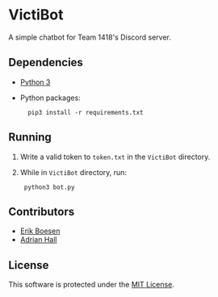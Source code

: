 # VictiBot
A simple chatbot for Team 1418's Discord server.


## Dependencies
* [Python 3](https://www.python.org/downloads)
* Python packages:

        pip3 install -r requirements.txt


## Running
1. Write a valid token to `token.txt` in the `VictiBot` directory.
2. While in `VictiBot` directory, run:

        python3 bot.py


## Contributors
* [Erik Boesen](https://github.com/ErikBoesen)
* [Adrian Hall](https://github.com/Aderhall)


## License
This software is protected under the [MIT License](LICENSE).
